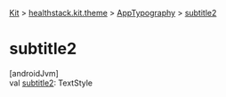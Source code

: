 
[Kit](../../../kit.html) > [healthstack.kit.theme](../index.html) > [AppTypography](index.html) > [subtitle2](subtitle2.html)



# subtitle2



[androidJvm]\
val [subtitle2](subtitle2.html): TextStyle




